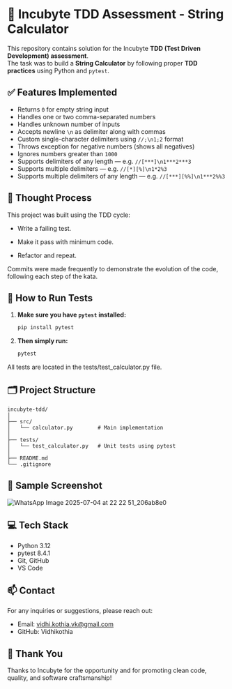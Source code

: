 # 🧪 Incubyte TDD Assessment - String Calculator

This repository contains solution for the Incubyte **TDD (Test Driven Development) assessment**.  
The task was to build a **String Calculator** by following proper **TDD practices** using Python and `pytest`.



## ✅ Features Implemented

-  Returns `0` for empty string input
-  Handles one or two comma-separated numbers
-  Handles unknown number of inputs
-  Accepts newline `\n` as delimiter along with commas
-  Custom single-character delimiters using `//;\n1;2` format
-  Throws exception for negative numbers (shows all negatives)
-  Ignores numbers greater than `1000`
-  Supports delimiters of any length — e.g. `//[***]\n1***2***3`
-  Supports multiple delimiters — e.g. `//[*][%]\n1*2%3`
-  Supports multiple delimiters of any length — e.g. `//[***][%%]\n1***2%%3`



## 🧠 Thought Process

This project was built using the TDD cycle:

- Write a failing test.

- Make it pass with minimum code.

- Refactor and repeat.

Commits were made frequently to demonstrate the evolution of the code, following each step of the kata.

## 🧪 How to Run Tests

1. **Make sure you have `pytest` installed:**

   ```bash
   pip install pytest
   
2. **Then simply run:**
   
   ```bash
   pytest

All tests are located in the tests/test_calculator.py file.



## 🗂️ Project Structure

    incubyte-tdd/
    │
    ├── src/
    │   └── calculator.py        # Main implementation
    │
    ├── tests/
    │   └── test_calculator.py   # Unit tests using pytest
    │
    ├── README.md
    └── .gitignore




## 📸 Sample Screenshot
![WhatsApp Image 2025-07-04 at 22 22 51_206ab8e0](https://github.com/user-attachments/assets/873ca613-1bba-4c61-97a3-07bfe3bc55cf)



## 💻 Tech Stack
- Python 3.12
- pytest 8.4.1
- Git, GitHub
- VS Code



## 📫 Contact
For any inquiries or suggestions, please reach out:

- Email: vidhi.kothia.vk@gmail.com
- GitHub: Vidhikothia

## 🙌 Thank You
Thanks to Incubyte for the opportunity and for promoting clean code, quality, and software craftsmanship!
